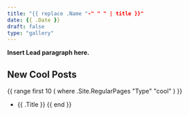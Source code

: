 ```yaml
---
title: "{{ replace .Name "-" " " | title }}"
date: {{ .Date }}
draft: false
type: "gallery"
---
```


**Insert Lead paragraph here.**

## New Cool Posts

{{ range first 10 ( where .Site.RegularPages "Type" "cool" ) }}
* {{ .Title }}
{{ end }}